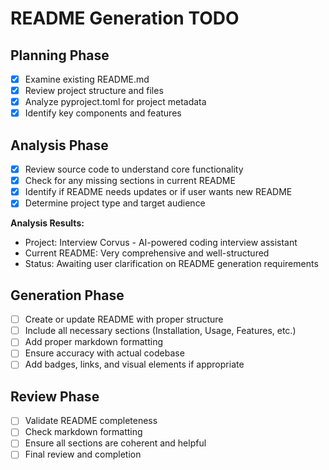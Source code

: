# README Generation TODO

## Planning Phase
- [x] Examine existing README.md
- [x] Review project structure and files
- [x] Analyze pyproject.toml for project metadata
- [x] Identify key components and features

## Analysis Phase
- [x] Review source code to understand core functionality
- [x] Check for any missing sections in current README
- [x] Identify if README needs updates or if user wants new README
- [x] Determine project type and target audience

**Analysis Results:**
- Project: Interview Corvus - AI-powered coding interview assistant
- Current README: Very comprehensive and well-structured
- Status: Awaiting user clarification on README generation requirements

## Generation Phase
- [ ] Create or update README with proper structure
- [ ] Include all necessary sections (Installation, Usage, Features, etc.)
- [ ] Add proper markdown formatting
- [ ] Ensure accuracy with actual codebase
- [ ] Add badges, links, and visual elements if appropriate

## Review Phase
- [ ] Validate README completeness
- [ ] Check markdown formatting
- [ ] Ensure all sections are coherent and helpful
- [ ] Final review and completion
